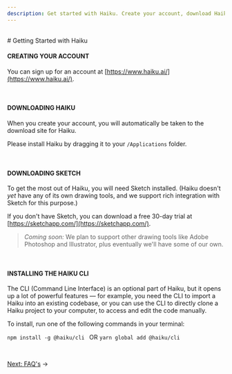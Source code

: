 ```yaml
---
description: Get started with Haiku. Create your account, download Haiku for Mac and get set up.
---
```


<br>
# Getting Started with Haiku



#### CREATING YOUR ACCOUNT

You can sign up for an account at [https://www.haiku.ai/](https://www.haiku.ai/).

<br>

#### DOWNLOADING HAIKU

When you create your account, you will automatically be taken to the download site for Haiku.

Please install Haiku by dragging it to your `/Applications` folder.

<br>

#### DOWNLOADING SKETCH

To get the most out of Haiku, you will need Sketch installed. (Haiku doesn't _yet_ have any of its own drawing tools, and we support rich integration with Sketch for this purpose.)

If you don't have Sketch, you can download a free 30-day trial at [https://sketchapp.com/](https://sketchapp.com/).

> _Coming soon:_ We plan to support other drawing tools like Adobe Photoshop and Illustrator, plus eventually we'll have some of our own.

<br>

#### INSTALLING THE HAIKU CLI

The CLI \(Command Line Interface\) is an optional part of Haiku, but it opens up a lot of powerful features — for example, you need the CLI to import a Haiku into an existing codebase, or you can use the CLI to directly clone a Haiku project to your computer, to access and edit the code manually.

To install, run one of the following commands in your terminal:

`npm install -g @haiku/cli `
OR
`yarn global add @haiku/cli`

<br>

[Next: FAQ's](faqs.md) &rarr;
